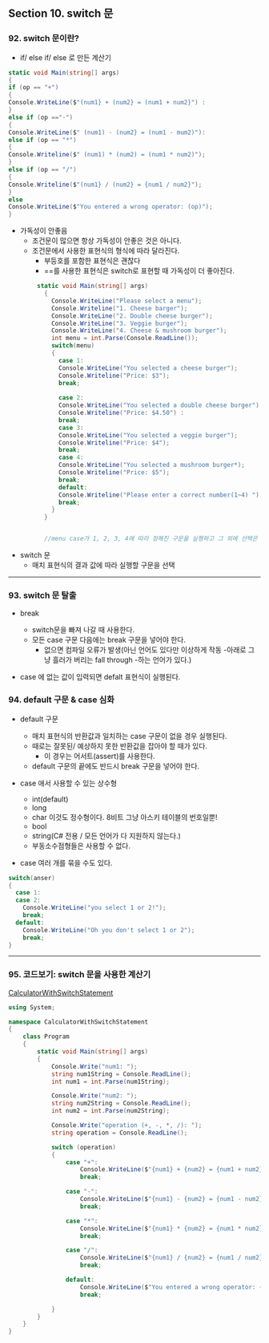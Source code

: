 ## Section 10. switch 문

### 92. switch 문이란?
- if/ else if/ else 로 만든 계산기
```cs
static void Main(string[] args)
{
if (op == "+")
{
Console.WriteLine($"(num1} + (num2} = (num1 + num2}") :
}
else if (op =="-")
{
Console.WriteLine($" (num1) - (num2} = (num1 - mum2)"):
else if (op == "*")
{
Console.Writeline($" (num1) * (num2) = (num1 * num2)");
}
else if (op == "/")
{
Console.Writeline($"(num1} / (num2} = {num1 / num2}");
}
else
Console.WriteLine($"You entered a wrong operator: (op)");
}
```
- 가독성이 안좋음
  - 조건문이 많으면 항상 가독성이 안좋은 것은 아니다.
  - 조건문에서 사용한 표현식의 형식에 따라 달라진다.
    - 부등호를 포함한 표현식은 괜찮다
    - ==를 사용한 표현식은 switch로 표현할 때 가독성이 더 좋아진다.

```cs
        static void Main(string[] args)
          {
            Console.WriteLine("Please select a menu");
            Console.Writeline("1. Cheese barger");
            Console.WriteLine("2. Double cheese burger");
            Console.WriteLine("3. Veggie burger");
            Console.WriteLine("4. Cheese & mushroom burger");
            int menu = int.Parse(Console.ReadLine());
            switch(menu)
            {
              case 1:
              Console.WriteLine("You selected a cheese burger");
              Console.Writeline("Price: $3");
              break;
              
              case 2:
              Console.WriteLine("You selected a double cheese burger");
              Console.Writeline("Price: $4.50") :
              break;
              case 3:
              Console.WriteLine("You selected a veggie burger");
              Console.Writeline("Price: $4");
              break;
              case 4:
              Console.WriteLine("You selected a mushroom burger*);
              Console.Writeline("Price: $5");
              break;
              default:
              Console.Writeline("Please enter a correct number(1~4) "):
              break;
            }
          }


          //menu case가 1, 2, 3, 4에 따라 정해진 구문을 실행하고 그 외에 선택은 default구문이 실행된다. break이 없으면 밑의 구문도 실행되는 프로그래밍 언어도 있다.
```

- switch 문
  - 매치 표현식의 결과 값에 따라 실행할 구문을 선택

---

### 93. switch 문 탈출

- break
  - switch문을 빠져 나갈 때 사용한다.
  - 모든 case 구문 다음에는 break 구문을 넣어야 한다.
    - 없으면 컴파일 오류가 발생(아닌 언어도 있다만 이상하게 작동 -아래로 그냥 흘러가 버리는 fall through -하는 언어가 있다.)

- case 에 없는 값이 입력되면 defalt 표현식이 실행된다.

### 94. default 구문 & case 심화

- default 구문
  - 매치 표현식의 반환값과 일치하는 case 구문이 없을 경우 실행된다.
  - 때로는 잘못된/ 예상하지 못한 반환값을 잡아야 할 때가 있다.
    - 이 경우는 어서트(assert)를 사용한다.
  - default 구문의 끝에도 반드시 break 구문을 넣어야 한다.

- case 애서 사용할 수 있는 상수형
  - int(default)
  - long
  - char 이것도 정수형이다. 8비트 그냥 아스키 테이블의 번호일뿐!
  - bool
  - string(C# 전용 / 모든 언어가 다 지원하지 않는다.)
  - 부동소수점형들은 사용할 수 없다.

- case 여러 개를 묶을 수도 있다.

```cs
switch(anser)
{
  case 1:
  case 2:
    Console.WriteLine("you select 1 or 2!");
    break;
  default:
    Console.WriteLine("Oh you don't select 1 or 2");
    break;
}
```
---
### 95. 코드보기: switch 문을 사용한 계산기

[CalculatorWithSwitchStatement](https://github.com/baek-rokaf/Practical-Programming/blob/main/sample/05/CalculatorWithSwitchStatement/Program.cs)
```cs
using System;

namespace CalculatorWithSwitchStatement
{
    class Program
    {
        static void Main(string[] args)
        {
            Console.Write("num1: ");
            string num1String = Console.ReadLine();
            int num1 = int.Parse(num1String);

            Console.Write("num2: ");
            string num2String = Console.ReadLine();
            int num2 = int.Parse(num2String);

            Console.Write("operation (+, -, *, /): ");
            string operation = Console.ReadLine();

            switch (operation)
            {
                case "+":
                    Console.WriteLine($"{num1} + {num2} = {num1 + num2}");
                    break;

                case "-":
                    Console.WriteLine($"{num1} - {num2} = {num1 - num2}");
                    break;

                case "*":
                    Console.WriteLine($"{num1} * {num2} = {num1 * num2}");
                    break;

                case "/":
                    Console.WriteLine($"{num1} / {num2} = {num1 / num2}");
                    break;

                default:
                    Console.WriteLine($"You entered a wrong operator: {operation}");
                    break;

            }
        }
    }
}
```